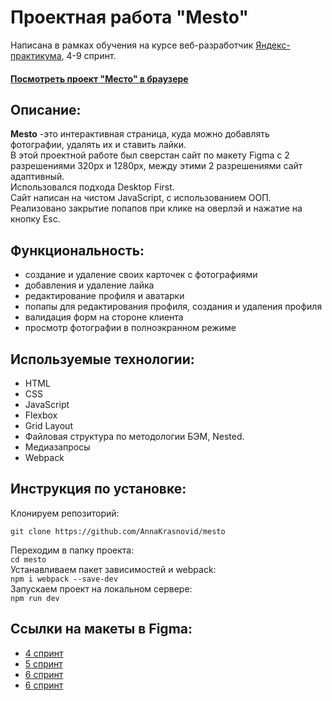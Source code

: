 # Проектная работа "Mesto" 
Написана в рамках обучения на курсе веб-разработчик [Яндекс-практикума](https://practicum.yandex.ru/profile/web/), 4-9 спринт.
#### [Посмотреть проект "Место" в браузере](https://annakrasnovid.github.io/mesto/) 

## Описание:
**Mesto** -это  интерактивная страница, куда можно добавлять фотографии, удалять их и ставить лайки.  
В этой проектной работе был сверстан сайт по макету Figma с 2 разрешениями 320px и 1280px, между этими 2 разрешениями сайт адаптивный.  
Использовался подхода Desktop First.  
Сайт написан на чистом JavaScript, с использованием ООП.  
Реализовано закрытие попапов при клике на оверлэй и нажатие на кнопку Esc.  

## Функциональность:
* создание и удаление своих карточек с фотографиями
* добавления и удаление лайка
* редактирование профиля и аватарки
* попапы для редактирования профиля, создания и удаления профиля
* валидация форм на стороне клиента
* просмотр фотографии в полноэкранном режиме

## Используемые технологии:
* HTML
* CSS
* JavaScript
* Flexbox
* Grid Layout
* Файловая структура по методологии БЭМ, Nested.
* Медиазапросы
* Webpack

## Инструкция по установке:
Клонируем репозиторий:  
```
git clone https://github.com/AnnaKrasnovid/mesto
```  
Переходим в папку проекта:  
```cd mesto```  
Устанавливаем пакет зависимостей и webpack:  
```npm i webpack --save-dev```  
Запускаем проект на локальном сервере:  
```npm run dev```  

## Ссылки на макеты в Figma:
* [4 спринт](https://www.figma.com/file/2cn9N9jSkmxD84oJik7xL7/JavaScript.-Sprint-4?node-id=0%3A1)
* [5 спринт](https://www.figma.com/file/bjyvbKKJN2naO0ucURl2Z0/JavaScript.-Sprint-5)
* [6 спринт](https://www.figma.com/file/kRVLKwYG3d1HGLvh7JFWRT/JavaScript.-Sprint-6)
* [6 спринт](https://www.figma.com/file/PSdQFRHoxXJFs2FH8IXViF/JavaScript.-Sprint-9)

